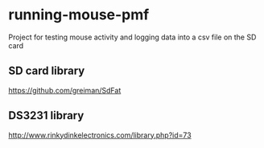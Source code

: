 # running-mouse-pmf
Project for testing mouse activity and logging data into a csv file on the SD card

## SD card library
https://github.com/greiman/SdFat

## DS3231 library
http://www.rinkydinkelectronics.com/library.php?id=73
